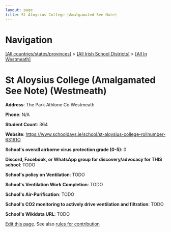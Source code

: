 ```yaml
---
layout: page
title: St Aloysius College (Amalgamated See Note)
---
```

# Navigation

[[All countries/states/provinces]](../../..) > [[All Irish School Districts]](../..) > [[All In Westmeath]](..)

# St Aloysius College (Amalgamated See Note) (Westmeath)

**Address**: The Park Athlone Co Westmeath

**Phone**: N/A

**Student Count**: 364

**Website**: <https://www.schooldays.ie/school/st-aloysius-college-rollnumber-63191O>

**School's overall airborne virus protection grade (0-5)**: 0

**Discord, Facebook, or WhatsApp group for discovery/advocacy for THIS school**: TODO

**School's policy on Ventilation**: TODO

**School's Ventilation Work Completion**: TODO

**School's Air-Purification**: TODO

**School's CO2 monitoring to actively drive ventilation and filtration**: TODO

**School's Wikidata URL**: TODO


[Edit this page](https://github.com/ventilate-schools/Ireland/edit/main/./Westmeath/St_Aloysius_College_(Amalgamated_See_Note).md). See also [rules for contribution](../../../contribution-rules/)